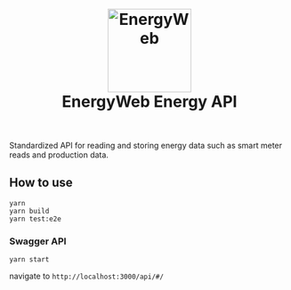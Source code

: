 <h1 align="center">
  <br>
  <a href="https://www.energyweb.org/"><img src="https://www.energyweb.org/wp-content/uploads/2019/04/logo-brand.png" alt="EnergyWeb" width="150"></a>
  <br>
  EnergyWeb Energy API
  <br>
  <br>
</h1>

Standardized API for reading and storing energy data such as smart meter reads and production data.

## How to use

```
yarn
yarn build
yarn test:e2e
```

### Swagger API

`yarn start`

navigate to `http://localhost:3000/api/#/`